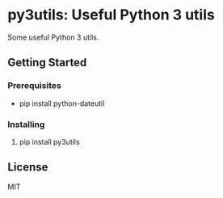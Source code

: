 # py3utils: Useful Python 3 utils
 
Some useful Python 3 utils.
 
## Getting Started
 
### Prerequisites
 
* pip install python-dateutil
 
### Installing
1. pip install py3utils


## License
MIT
 
